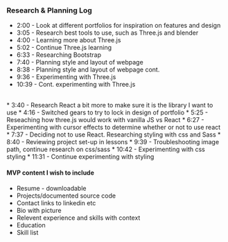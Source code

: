 ###  Research & Planning Log
* 2:00 - Look at different portfolios for inspiration on features and design
* 3:05 - Research best tools to use, such as Three.js and blender
* 4:00 - Learning more about Three.js
* 5:02 - Continue Three.js learning
* 6:33 - Researching Bootstrap
* 7:40 - Planning style and layout of webpage
* 8:38 - Planning style and layout of webpage cont.
* 9:36 - Experimenting with Three.js
* 10:39 - Cont. experimenting with Three.js
<br>
* 3:40 - Research React a bit more to make sure it is the library I want to use
* 4:16 - Switched gears to try to lock in design of portfolio
* 5:25 - Reseaching how three.js would work with vanilla JS vs React
* 6:27 - Experimenting with cursor effects to determine whether or not to use react
* 7:37 - Deciding not to use React. Researching styling with css and Sass
* 8:40 - Reviewing project set-up in lessons
* 9:39 - Troubleshooting image path, continue research on css/sass
* 10:42 - Experimenting with css styling
* 11:31 - Continue experimenting with styling


#### MVP content I wish to include
* Resume - downloadable
* Projects/documented source code
* Contact links to linkedin etc
* Bio with picture
* Relevent experience and skills with context
* Education
* Skill list